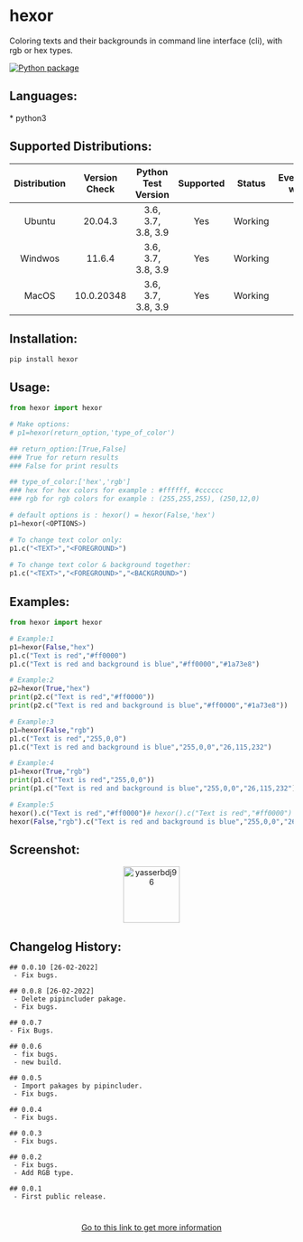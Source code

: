 <h1>hexor</h1>

<p>Coloring texts and their backgrounds in command line interface (cli), with rgb or hex types.</p>

[![Python package](https://github.com/yasserbdj96/hexor/actions/workflows/python-app.yml/badge.svg?branch=main)](https://github.com/yasserbdj96/hexor/actions/workflows/python-app.yml)

<h2>Languages:</h2>
* python3

<h2>Supported Distributions:</h2>

| Distribution | Version Check     | Python Test Version | Supported | Status  | Everything works |
| :----------: | :---------------: | :-----------------: | :-------: | :----:  | :--------------: |
| Ubuntu       | 20.04.3           | 3.6, 3.7, 3.8, 3.9  | Yes       | Working | Yes              |
| Windwos      | 11.6.4            | 3.6, 3.7, 3.8, 3.9  | Yes       | Working | Yes              |
| MacOS        | 10.0.20348        | 3.6, 3.7, 3.8, 3.9  | Yes       | Working | Yes              |

<h2>Installation:</h2>

```
pip install hexor
```

<h2>Usage:</h2>

```python
from hexor import hexor

# Make options:
# p1=hexor(return_option,'type_of_color')

## return_option:[True,False]
### True for return results
### False for print results

## type_of_color:['hex','rgb']
### hex for hex colors for example : #ffffff, #cccccc
### rgb for rgb colors for example : (255,255,255), (250,12,0)

# default options is : hexor() = hexor(False,'hex')
p1=hexor(<OPTIONS>)

# To change text color only:
p1.c("<TEXT>","<FOREGROUND>")
	
# To change text color & background together:
p1.c("<TEXT>","<FOREGROUND>","<BACKGROUND>")
```

<h2>Examples:</h2>

```python
from hexor import hexor

# Example:1
p1=hexor(False,"hex")
p1.c("Text is red","#ff0000")
p1.c("Text is red and background is blue","#ff0000","#1a73e8")

# Example:2
p2=hexor(True,"hex")
print(p2.c("Text is red","#ff0000"))
print(p2.c("Text is red and background is blue","#ff0000","#1a73e8"))

# Example:3
p1=hexor(False,"rgb")
p1.c("Text is red","255,0,0")
p1.c("Text is red and background is blue","255,0,0","26,115,232")

# Example:4
p1=hexor(True,"rgb")
print(p1.c("Text is red","255,0,0"))
print(p1.c("Text is red and background is blue","255,0,0","26,115,232"))

# Example:5
hexor().c("Text is red","#ff0000")# hexor().c("Text is red","#ff0000")
hexor(False,"rgb").c("Text is red and background is blue","255,0,0","26,115,232")
```

<h2>Screenshot:</h2>

<div align="center">
    <a href="https://raw.githubusercontent.com/yasserbdj96/hexor/main/screenshot/screenshot_1.png">
        <img alt="yasserbdj96" height="100" src="https://raw.githubusercontent.com/yasserbdj96/hexor/main/screenshot/screenshot_1.png">
    </a>
</div>

<h2>Changelog History:</h2>

```
## 0.0.10 [26-02-2022]
 - Fix bugs.
 
## 0.0.8 [26-02-2022]
 - Delete pipincluder pakage.
 - Fix bugs.

## 0.0.7
- Fix Bugs.

## 0.0.6
 - fix bugs.
 - new build.
 
## 0.0.5
 - Import pakages by pipincluder.
 - Fix bugs.
 
## 0.0.4
 - Fix bugs.
 
## 0.0.3
 - Fix bugs.
 
## 0.0.2
 - Fix bugs.
 - Add RGB type.
 
## 0.0.1
 - First public release.
```

<h1></h1> 

<div align="center">
    <a href="http://yasserbdj96.github.io/">Go to this link to get more information</a>
    <br>
    <a href="https://github.com/yasserbdj96/hexor" align="center">
        <img align="center"  alt="" src="https://visitor-badge.laobi.icu/badge?page_id=yasserbdj96.hexor">
    </a>
</div>